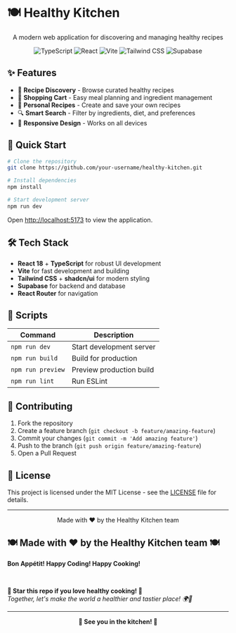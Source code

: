# 🍽️ Healthy Kitchen

<div align="center">
  <p>A modern web application for discovering and managing healthy recipes</p>
  
  ![TypeScript](https://img.shields.io/badge/TypeScript-007ACC?style=for-the-badge&logo=typescript&logoColor=white)
  ![React](https://img.shields.io/badge/React-20232A?style=for-the-badge&logo=react&logoColor=61DAFB)
  ![Vite](https://img.shields.io/badge/Vite-646CFF?style=for-the-badge&logo=vite&logoColor=white)
  ![Tailwind CSS](https://img.shields.io/badge/Tailwind_CSS-38B2AC?style=for-the-badge&logo=tailwind-css&logoColor=white)
  ![Supabase](https://img.shields.io/badge/Supabase-3ECF8E?style=for-the-badge&logo=supabase&logoColor=white)
</div>

## ✨ Features

- 🥗 **Recipe Discovery** - Browse curated healthy recipes
- 🛒 **Shopping Cart** - Easy meal planning and ingredient management  
- 👤 **Personal Recipes** - Create and save your own recipes
- 🔍 **Smart Search** - Filter by ingredients, diet, and preferences
- 📱 **Responsive Design** - Works on all devices

## 🚀 Quick Start

```bash
# Clone the repository
git clone https://github.com/your-username/healthy-kitchen.git

# Install dependencies
npm install

# Start development server
npm run dev
```

Open [http://localhost:5173](http://localhost:5173) to view the application.

## 🛠️ Tech Stack

- **React 18** + **TypeScript** for robust UI development
- **Vite** for fast development and building
- **Tailwind CSS** + **shadcn/ui** for modern styling
- **Supabase** for backend and database
- **React Router** for navigation

## 📝 Scripts

| Command | Description |
|---------|-------------|
| `npm run dev` | Start development server |
| `npm run build` | Build for production |
| `npm run preview` | Preview production build |
| `npm run lint` | Run ESLint |

## 🤝 Contributing

1. Fork the repository
2. Create a feature branch (`git checkout -b feature/amazing-feature`)
3. Commit your changes (`git commit -m 'Add amazing feature'`)
4. Push to the branch (`git push origin feature/amazing-feature`)
5. Open a Pull Request
## 📄 License

This project is licensed under the MIT License - see the [LICENSE](LICENSE) file for details.

---

<div align="center">
  <p>Made with ❤️ by the Healthy Kitchen team</p>
</div>
  <h2>🍽️ Made with ❤️ by the Healthy Kitchen team 🍽️</h2>
  <p>
    <strong>Bon Appétit! Happy Coding! Happy Cooking!</strong>
  </p>
  
  <br>
  
  <strong>🌟 Star this repo if you love healthy cooking! 🌟</strong>
  <br>
  <em>Together, let's make the world a healthier and tastier place! 🌍🥗</em>
</div>

---

<div align="center">
  <strong>🍴 See you in the kitchen! 🍴</strong>
</div>
